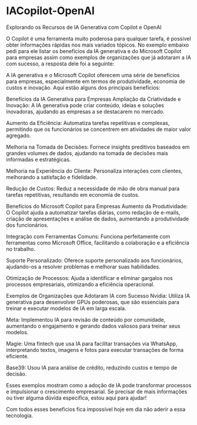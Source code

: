 # IACopilot-OpenAI
Explorando os Recursos de IA Generativa com Copilot e OpenAI

O Copilot é uma ferramenta muito poderosa para qualquer tarefa, é possível obter informações rápidas nos mais variados tópicos. No exemplo embaixo pedi para ele listar os beneficios da IA generativa e do Microsoft Copilot para empresas assim como exemplos de organizações que já adotaram a IA com sucesso, a resposta dele foi a seguinte:

A IA generativa e o Microsoft Copilot oferecem uma série de benefícios para empresas, especialmente em termos de produtividade, economia de custos e inovação. Aqui estão alguns dos principais benefícios:

Benefícios da IA Generativa para Empresas
Ampliação da Criatividade e Inovação: A IA generativa pode criar conteúdo, ideias e soluções inovadoras, ajudando as empresas a se destacarem no mercado.

Aumento da Eficiência: Automatiza tarefas repetitivas e complexas, permitindo que os funcionários se concentrem em atividades de maior valor agregado.

Melhoria na Tomada de Decisões: Fornece insights preditivos baseados em grandes volumes de dados, ajudando na tomada de decisões mais informadas e estratégicas.

Melhoria na Experiência do Cliente: Personaliza interações com clientes, melhorando a satisfação e fidelidade.

Redução de Custos: Reduz a necessidade de mão de obra manual para tarefas repetitivas, resultando em economia de custos.

Benefícios do Microsoft Copilot para Empresas
Aumento da Produtividade: O Copilot ajuda a automatizar tarefas diárias, como redação de e-mails, criação de apresentações e análise de dados, aumentando a produtividade dos funcionários.

Integração com Ferramentas Comuns: Funciona perfeitamente com ferramentas como Microsoft Office, facilitando a colaboração e a eficiência no trabalho.

Suporte Personalizado: Oferece suporte personalizado aos funcionários, ajudando-os a resolver problemas e melhorar suas habilidades.

Otimização de Processos: Ajuda a identificar e eliminar gargalos nos processos empresariais, otimizando a eficiência operacional.

Exemplos de Organizações que Adotaram IA com Sucesso
Nvidia: Utiliza IA generativa para desenvolver GPUs poderosas, que são essenciais para treinar e executar modelos de IA em larga escala.

Meta: Implementou IA para revisão de conteúdo por comunidade, aumentando o engajamento e gerando dados valiosos para treinar seus modelos.

Magie: Uma fintech que usa IA para facilitar transações via WhatsApp, interpretando textos, imagens e fotos para executar transações de forma eficiente.

Base39: Usou IA para análise de crédito, reduzindo custos e tempo de decisão.

Esses exemplos mostram como a adoção de IA pode transformar processos e impulsionar o crescimento empresarial. Se precisar de mais informações ou tiver alguma dúvida específica, estou aqui para ajudar!


Com todos esses beneficios fica impossível hoje em dia não aderir a essa tecnologia. 
